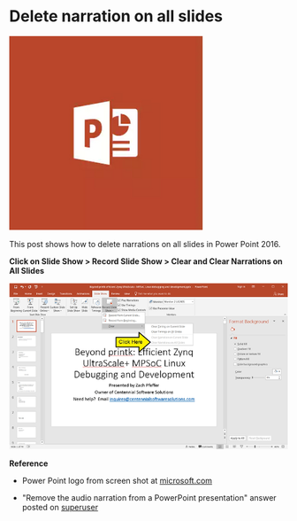 # Delete narration on all slides

![power_point_logo_1](power_point_logo_1.png)

This post shows how to delete narrations on all slides in Power Point 2016.

**Click on Slide Show > Record Slide Show > Clear and Clear Narrations on All Slides**

![clear_narrations_on_all_slides_2](clear_narrations_on_all_slides_2.png)

**Reference**

-   Power Point logo from screen shot at [microsoft.com](http://www.microsoft.com/en-us/p/powerpoint-2016/cfq7ttc0k5ct?activetab=pivot%3aoverviewtab)
    
-   "Remove the audio narration from a PowerPoint presentation" answer posted on [superuser](http://superuser.com/questions/462720/remove-the-audio-narration-from-a-powerpoint-presentation?utm_medium=organic&utm_source=google_rich_qa&utm_campaign=google_rich_qa)
